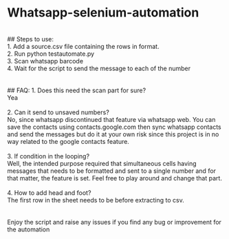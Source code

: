 # Whatsapp-selenium-automation
<br>
## Steps to use:
<br>
1. Add a source.csv file containing the rows in <phno, msg> format.<br>
2. Run python testautomate.py<br>
3. Scan whatsapp barcode<br>
4. Wait for the script to send the message to each of the number<br>
<br><br>
## FAQ:
1. Does this need the scan part for sure?<br>
Yea
<br><br>
2. Can it send to unsaved numbers?<br>
No, since whatsapp discontinued that feature via whatsapp web. You can save the contacts using contacts.google.com then sync whatsapp contacts and send the messages but do it at your own risk since this project is in no way related to the google contacts feature.
<br><br>
3. If condition in the looping?<br>
Well, the intended purpose required that simultaneous cells having messages that needs to be formatted and sent to a single number and for that matter, the feature is set. Feel free to play around and change that part.
<br><br>
4. How to add head and foot?<br>
The first row in the sheet needs to be <head, foot> before extracting to csv.<br>
<br><br>
Enjoy the script and raise any issues if you find any bug or improvement for the automation
